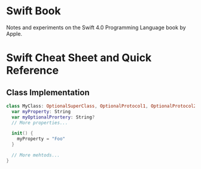 # Swift Book
Notes and experiments on the Swift 4.0 Programming Language book by Apple.

# Swift Cheat Sheet and Quick Reference

## Class Implementation
```swift
class MyClass: OptionalSuperClass, OptionalProtocol1, OptionalProtocol2 {
  var myProperty: String
  var myOptionalPrortery: String?
  // More properties...

  init() {
    myProperty = "Foo"
  }

  // More mehtods...
}
```
